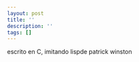 ```yaml
---
layout: post
title: ''
description: ''
tags: []
---
```


escrito en C, imitando lispde patrick winston
